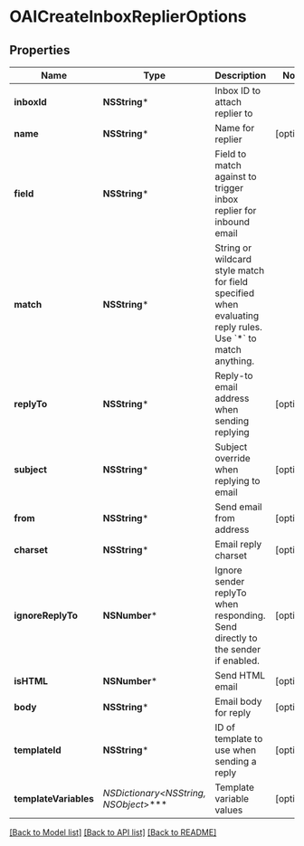 # OAICreateInboxReplierOptions

## Properties
Name | Type | Description | Notes
------------ | ------------- | ------------- | -------------
**inboxId** | **NSString*** | Inbox ID to attach replier to | 
**name** | **NSString*** | Name for replier | [optional] 
**field** | **NSString*** | Field to match against to trigger inbox replier for inbound email | 
**match** | **NSString*** | String or wildcard style match for field specified when evaluating reply rules. Use &#x60;*&#x60; to match anything. | 
**replyTo** | **NSString*** | Reply-to email address when sending replying | [optional] 
**subject** | **NSString*** | Subject override when replying to email | [optional] 
**from** | **NSString*** | Send email from address | [optional] 
**charset** | **NSString*** | Email reply charset | [optional] 
**ignoreReplyTo** | **NSNumber*** | Ignore sender replyTo when responding. Send directly to the sender if enabled. | [optional] 
**isHTML** | **NSNumber*** | Send HTML email | [optional] 
**body** | **NSString*** | Email body for reply | [optional] 
**templateId** | **NSString*** | ID of template to use when sending a reply | [optional] 
**templateVariables** | **NSDictionary&lt;NSString*, NSObject*&gt;*** | Template variable values | [optional] 

[[Back to Model list]](../README#documentation-for-models) [[Back to API list]](../README#documentation-for-api-endpoints) [[Back to README]](../README)


